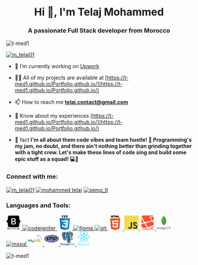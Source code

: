 <h1 align="center">Hi 👋, I'm Telaj Mohammed</h1>
<h3 align="center">A passionate Full Stack developer from Morocco</h3>

<p align="left"> <img src="https://komarev.com/ghpvc/?username=t-med1&label=Profile%20views&color=0e75b6&style=flat" alt="t-med1" /> </p>

<p align="left"> <a href="https://twitter.com/m_telaj01" target="blank"><img src="https://img.shields.io/twitter/follow/m_telaj01?logo=twitter&style=for-the-badge" alt="m_telaj01" /></a> </p>

- 🔭 I’m currently working on [Upwork](https://www.upwork.com/freelancers/~010fcc57ad5aa4ad2a)

- 👨‍💻 All of my projects are available at [https://t-med1.github.io/Portfolio.github.io/](https://t-med1.github.io/Portfolio.github.io/)

- 📫 How to reach me **telaj.contact@gmail.com**

- 📄 Know about my experiences [https://t-med1.github.io/Portfolio.github.io/](https://t-med1.github.io/Portfolio.github.io/)

- 🤝 fact **I'm all about them code vibes and team hustle! 🚀 Programming's my jam, no doubt, and there ain't nothing better than grinding together with a tight crew. Let's make these lines of code sing and build some epic stuff as a squad! 💻👊**

<h3 align="left">Connect with me:</h3>
<p align="left">
<a href="https://twitter.com/m_telaj01" target="blank"><img align="center" src="https://raw.githubusercontent.com/rahuldkjain/github-profile-readme-generator/master/src/images/icons/Social/twitter.svg" alt="m_telaj01" height="30" width="40" /></a>
<a href="https://www.linkedin.com/in/mohammed-telaj-420488264/" target="blank"><img align="center" src="https://raw.githubusercontent.com/rahuldkjain/github-profile-readme-generator/master/src/images/icons/Social/linked-in-alt.svg" alt="mohammed telaj" height="30" width="40" /></a>
<a href="https://instagram.com/semo_tl" target="blank"><img align="center" src="https://raw.githubusercontent.com/rahuldkjain/github-profile-readme-generator/master/src/images/icons/Social/instagram.svg" alt="semo_tl" height="30" width="40" /></a>
</p>

<h3 align="left">Languages and Tools:</h3>
<p align="left"> <a href="https://getbootstrap.com" target="_blank" rel="noreferrer"> <img src="https://raw.githubusercontent.com/devicons/devicon/master/icons/bootstrap/bootstrap-plain-wordmark.svg" alt="bootstrap" width="40" height="40"/> </a> <a href="https://codeigniter.com" target="_blank" rel="noreferrer"> <img src="https://cdn.worldvectorlogo.com/logos/codeigniter.svg" alt="codeigniter" width="40" height="40"/> </a> <a href="https://www.w3schools.com/css/" target="_blank" rel="noreferrer"> <img src="https://raw.githubusercontent.com/devicons/devicon/master/icons/css3/css3-original-wordmark.svg" alt="css3" width="40" height="40"/> </a> <a href="https://www.figma.com/" target="_blank" rel="noreferrer"> <img src="https://www.vectorlogo.zone/logos/figma/figma-icon.svg" alt="figma" width="40" height="40"/> </a> <a href="https://git-scm.com/" target="_blank" rel="noreferrer"> <img src="https://www.vectorlogo.zone/logos/git-scm/git-scm-icon.svg" alt="git" width="40" height="40"/> </a> <a href="https://www.w3.org/html/" target="_blank" rel="noreferrer"> <img src="https://raw.githubusercontent.com/devicons/devicon/master/icons/html5/html5-original-wordmark.svg" alt="html5" width="40" height="40"/> </a> <a href="https://developer.mozilla.org/en-US/docs/Web/JavaScript" target="_blank" rel="noreferrer"> <img src="https://raw.githubusercontent.com/devicons/devicon/master/icons/javascript/javascript-original.svg" alt="javascript" width="40" height="40"/> </a> <a href="https://laravel.com/" target="_blank" rel="noreferrer"> <img src="https://raw.githubusercontent.com/devicons/devicon/master/icons/laravel/laravel-plain-wordmark.svg" alt="laravel" width="40" height="40"/> </a> <a href="https://www.mongodb.com/" target="_blank" rel="noreferrer"> <img src="https://raw.githubusercontent.com/devicons/devicon/master/icons/mongodb/mongodb-original-wordmark.svg" alt="mongodb" width="40" height="40"/> </a> <a href="https://www.microsoft.com/en-us/sql-server" target="_blank" rel="noreferrer"> <img src="https://www.svgrepo.com/show/303229/microsoft-sql-server-logo.svg" alt="mssql" width="40" height="40"/> </a> <a href="https://www.mysql.com/" target="_blank" rel="noreferrer"> <img src="https://raw.githubusercontent.com/devicons/devicon/master/icons/mysql/mysql-original-wordmark.svg" alt="mysql" width="40" height="40"/> </a> <a href="https://www.php.net" target="_blank" rel="noreferrer"> <img src="https://raw.githubusercontent.com/devicons/devicon/master/icons/php/php-original.svg" alt="php" width="40" height="40"/> </a> <a href="https://www.postgresql.org" target="_blank" rel="noreferrer"> <img src="https://raw.githubusercontent.com/devicons/devicon/master/icons/postgresql/postgresql-original-wordmark.svg" alt="postgresql" width="40" height="40"/> </a> <a href="https://reactjs.org/" target="_blank" rel="noreferrer"> <img src="https://raw.githubusercontent.com/devicons/devicon/master/icons/react/react-original-wordmark.svg" alt="react" width="40" height="40"/> </a> </p>

<p><img align="center" src="https://github-readme-stats.vercel.app/api/top-langs?username=t-med1&show_icons=true&locale=en&layout=compact" alt="t-med1" /></p>
